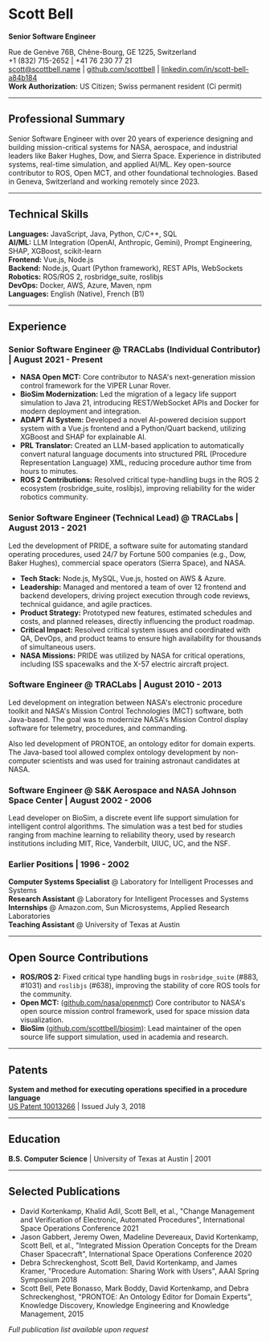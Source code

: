 # Scott Bell
**Senior Software Engineer**

Rue de Genève 76B, Chêne-Bourg, GE 1225, Switzerland  
+1 (832) 715-2652 | +41 76 230 77 21  
scott@scottbell.name | [github.com/scottbell](https://github.com/scottbell) | [linkedin.com/in/scott-bell-a84b184](https://www.linkedin.com/in/scott-bell-a84b184/)  
**Work Authorization:** US Citizen; Swiss permanent resident (Ci permit)

---

## Professional Summary

Senior Software Engineer with over 20 years of experience designing and building mission-critical systems for NASA, aerospace, and industrial leaders like Baker Hughes, Dow, and Sierra Space. Experience in distributed systems, real-time simulation, and applied AI/ML. Key open-source contributor to ROS, Open MCT, and other foundational technologies. Based in Geneva, Switzerland and working remotely since 2023.

---

## Technical Skills

**Languages:** JavaScript, Java, Python, C/C++, SQL  
**AI/ML:** LLM Integration (OpenAI, Anthropic, Gemini), Prompt Engineering, SHAP, XGBoost, scikit-learn  
**Frontend:** Vue.js, Node.js  
**Backend:** Node.js, Quart (Python framework), REST APIs, WebSockets  
**Robotics:** ROS/ROS 2, rosbridge_suite, roslibjs  
**DevOps:** Docker, AWS, Azure, Maven, npm  
**Languages:** English (Native), French (B1)

---

## Experience

### Senior Software Engineer @ TRACLabs (Individual Contributor) | August 2021 - Present
- **NASA Open MCT:** Core contributor to NASA's next-generation mission control framework for the VIPER Lunar Rover.
- **BioSim Modernization:** Led the migration of a legacy life support simulation to Java 21, introducing REST/WebSocket APIs and Docker for modern deployment and integration.
- **ADAPT AI System:** Developed a novel AI-powered decision support system with a Vue.js frontend and a Python/Quart backend, utilizing XGBoost and SHAP for explainable AI.
- **PRL Translator:** Created an LLM-based application to automatically convert natural language documents into structured PRL (Procedure Representation Language) XML, reducing procedure author time from hours to minutes.
- **ROS 2 Contributions:** Resolved critical type-handling bugs in the ROS 2 ecosystem (rosbridge_suite, roslibjs), improving reliability for the wider robotics community.

### Senior Software Engineer (Technical Lead) @ TRACLabs | August 2013 - 2021
Led the development of PRIDE, a software suite for automating standard operating procedures, used 24/7 by Fortune 500 companies (e.g., Dow, Baker Hughes), commercial space operators (Sierra Space), and NASA.
- **Tech Stack:** Node.js, MySQL, Vue.js, hosted on AWS & Azure.
- **Leadership:** Managed and mentored a team of over 12 frontend and backend developers, driving project execution through code reviews, technical guidance, and agile practices.
- **Product Strategy:** Prototyped new features, estimated schedules and costs, and planned releases, directly influencing the product roadmap.
- **Critical Impact:** Resolved critical system issues and coordinated with QA, DevOps, and product teams to ensure high availability for thousands of simultaneous users.
- **NASA Missions:** PRIDE was utilized by NASA for critical operations, including ISS spacewalks and the X-57 electric aircraft project.

### Software Engineer @ TRACLabs | August 2010 - 2013
Led development on integration between NASA's electronic procedure toolkit and NASA's Mission Control Technologies (MCT) software, both Java-based. The goal was to modernize NASA's Mission Control display software for telemetry, procedures, and commanding.

Also led development of PRONTOE, an ontology editor for domain experts. The Java-based tool allowed complex ontology development by non-computer scientists and was used for training astronaut candidates at NASA.

### Software Engineer @ S&K Aerospace and NASA Johnson Space Center | August 2002 - 2006
Lead developer on BioSim, a discrete event life support simulation for intelligent control algorithms. The simulation was a test bed for studies ranging from machine learning to reliability theory, used by research institutions including MIT, Rice, Vanderbilt, UIUC, UC, and the NSF.

### Earlier Positions | 1996 - 2002
**Computer Systems Specialist** @ Laboratory for Intelligent Processes and Systems  
**Research Assistant** @ Laboratory for Intelligent Processes and Systems  
**Internships** @ Amazon.com, Sun Microsystems, Applied Research Laboratories  
**Teaching Assistant** @ University of Texas at Austin

---

## Open Source Contributions

- **ROS/ROS 2:** Fixed critical type handling bugs in `rosbridge_suite` (#883, #1031) and `roslibjs` (#638), improving the stability of core ROS tools for the community.
- **Open MCT:** ([github.com/nasa/openmct](https://github.com/nasa/openmct)) Core contributor to NASA's open source mission control framework, used for space mission data visualization.
- **BioSim** ([github.com/scottbell/biosim](https://github.com/scottbell/biosim)): Lead maintainer of the open source life support simulation, used in academia and research.

---

## Patents

**System and method for executing operations specified in a procedure language**  
[US Patent 10013266](http://patft.uspto.gov/netacgi/nph-Parser?Sect2=PTO1&Sect2=HITOFF&p=1&u=/netahtml/PTO/search-bool.html&r=1&f=G&l=50&d=PALL&RefSrch=yes&Query=PN/10013266) | Issued July 3, 2018

---

## Education

**B.S. Computer Science** | University of Texas at Austin | 2001

---

## Selected Publications

- David Kortenkamp, Khalid Adil, Scott Bell, et al., "Change Management and Verification of Electronic, Automated Procedures", International Space Operations Conference 2021
- Jason Gabbert, Jeremy Owen, Madeline Devereaux, David Kortenkamp, Scott Bell, et al., "Integrated Mission Operation Concepts for the Dream Chaser Spacecraft", International Space Operations Conference 2020
- Debra Schreckenghost, Scott Bell, David Kortenkamp, and James Kramer, "Procedure Automation: Sharing Work with Users", AAAI Spring Symposium 2018
- Scott Bell, Pete Bonasso, Mark Boddy, David Kortenkamp, and Debra Schreckenghost, "PRONTOE: An Ontology Editor for Domain Experts", Knowledge Discovery, Knowledge Engineering and Knowledge Management, 2015

*Full publication list available upon request*
